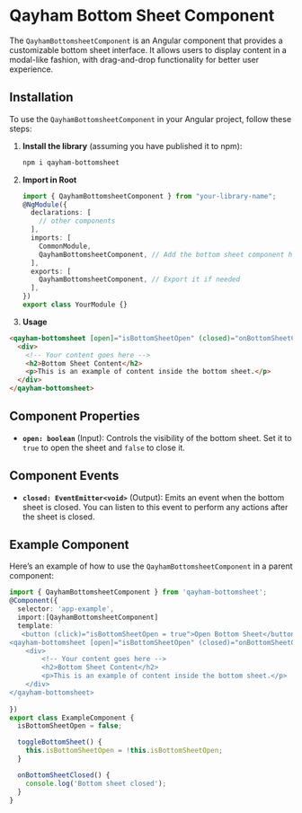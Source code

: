 # Qayham Bottom Sheet Component

The `QayhamBottomsheetComponent` is an Angular component that provides a customizable bottom sheet interface. It allows users to display content in a modal-like fashion, with drag-and-drop functionality for better user experience.

## Installation

To use the `QayhamBottomsheetComponent` in your Angular project, follow these steps:

1. **Install the library** (assuming you have published it to npm):
   ```bash
   npm i qayham-bottomsheet
   ```
2. **Import in Root**

   ```ts
   import { QayhamBottomsheetComponent } from "your-library-name";
   @NgModule({
     declarations: [
       // other components
     ],
     imports: [
       CommonModule,
       QayhamBottomsheetComponent, // Add the bottom sheet component here
     ],
     exports: [
       QayhamBottomsheetComponent, // Export it if needed
     ],
   })
   export class YourModule {}
   ```

3. **Usage**

```html
<qayham-bottomsheet [open]="isBottomSheetOpen" (closed)="onBottomSheetClosed()">
  <div>
    <!-- Your content goes here -->
    <h2>Bottom Sheet Content</h2>
    <p>This is an example of content inside the bottom sheet.</p>
  </div>
</qayham-bottomsheet>
```

## Component Properties

- **`open: boolean`** (Input): Controls the visibility of the bottom sheet. Set it to `true` to open the sheet and `false` to close it.

## Component Events

- **`closed: EventEmitter<void>`** (Output): Emits an event when the bottom sheet is closed. You can listen to this event to perform any actions after the sheet is closed.

## Example Component

Here’s an example of how to use the `QayhamBottomsheetComponent` in a parent component:

```typescript
import { QayhamBottomsheetComponent } from 'qayham-bottomsheet';
@Component({
  selector: 'app-example',
  import:[QayhamBottomsheetComponent]
  template: `
   <button (click)="isBottomSheetOpen = true">Open Bottom Sheet</button>
<qayham-bottomsheet [open]="isBottomSheetOpen" (closed)="onBottomSheetClosed()">
    <div>
        <!-- Your content goes here -->
        <h2>Bottom Sheet Content</h2>
        <p>This is an example of content inside the bottom sheet.</p>
    </div>
</qayham-bottomsheet>
  `
})
export class ExampleComponent {
  isBottomSheetOpen = false;

  toggleBottomSheet() {
    this.isBottomSheetOpen = !this.isBottomSheetOpen;
  }

  onBottomSheetClosed() {
    console.log('Bottom sheet closed');
  }
}
```
